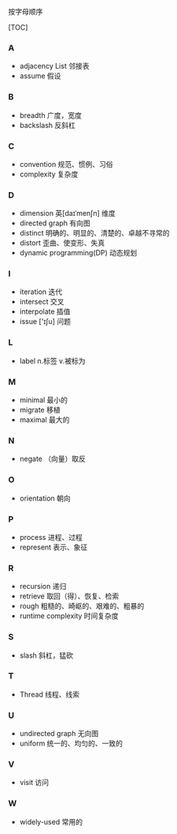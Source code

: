 按字母顺序

[TOC]



### A

- adjacency List 邻接表
- assume 假设

### B
- breadth 广度，宽度
- backslash 反斜杠

### C
- convention 规范、惯例、习俗
- complexity 复杂度

### D
- dimension 英[daɪˈmenʃn] 维度 
- directed graph 有向图
- distinct 明确的、明显的、清楚的、卓越不寻常的
- distort 歪曲、使变形、失真
- dynamic programming(DP) 动态规划

### I
- iteration 迭代
- intersect 交叉
- interpolate 插值
- issue ['ɪʃu] 问题

### L
- label n.标签 v.被标为

### M
- minimal 最小的
- migrate 移植
- maximal 最大的

### N

-   negate （向量）取反

### O

-   orientation 朝向

### P
- process 进程、过程
- represent 表示、象征

### R
- recursion 递归
- retrieve 取回（得）、恢复、检索
- rough 粗糙的、崎岖的、艰难的、粗暴的
- runtime complexity 时间复杂度

### S

-   slash 斜杠，猛砍

### T
- Thread 线程、线索

### U
- undirected graph 无向图
- uniform 统一的、均匀的、一致的

### V
- visit 访问

### W
- widely-used 常用的

